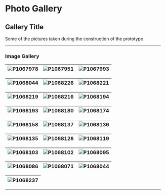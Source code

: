 # Photo Gallery

## Gallery Title

Some of the pictures taken during the construction of the prototype

---

### Image Gallery

| ![P1067978](https://github.com/user-attachments/assets/eedeeffc-df7b-4a2f-863c-b68633526cc8) | ![P1067951](https://github.com/user-attachments/assets/6c01082c-f1e8-481f-920c-f9124528fc6a) | ![P1067993](https://github.com/user-attachments/assets/d27465e8-7939-4db4-bfbf-2f6260974a87) |
|:----------------------------------------------------------:|:----------------------------------------------------------:|:----------------------------------------------------------:|

| ![P1068044](https://github.com/user-attachments/assets/9c33340b-7bd5-4a96-8040-8cf9e1791c12) | ![P1068226](https://github.com/user-attachments/assets/435dc8ef-5d4d-4e6b-b2b9-089d9875a5b5) | ![P1068221](https://github.com/user-attachments/assets/cba7db41-93fa-4ca1-a2f0-0b9fe9342323) |
|:----------------------------------------------------------:|:----------------------------------------------------------:|:----------------------------------------------------------:|

| ![P1068219](https://github.com/user-attachments/assets/27c2d97d-315a-4b67-9def-4fd2ef324eed) | ![P1068216](https://github.com/user-attachments/assets/62044003-4899-4bc7-81df-f6442a5bce2b) | ![P1068194](https://github.com/user-attachments/assets/48091a59-b0f4-4ead-a548-229c334b3145) |
|:----------------------------------------------------------:|:----------------------------------------------------------:|:----------------------------------------------------------:|

| ![P1068193](https://github.com/user-attachments/assets/a855d59c-253e-4fee-810f-613f776189f7) | ![P1068180](https://github.com/user-attachments/assets/30bd1f3f-453e-4d92-95e1-e62967f3819b) | ![P1068174](https://github.com/user-attachments/assets/4401fac0-3f34-4f9a-be35-c044589c445f) |
|:----------------------------------------------------------:|:----------------------------------------------------------:|:----------------------------------------------------------:|

| ![P1068158](https://github.com/user-attachments/assets/8801349b-18a7-47fc-ae48-03ab1e3be928) | ![P1068137](https://github.com/user-attachments/assets/c34b098c-a205-4eee-8bed-9528cc96dd7a) | ![P1068136](https://github.com/user-attachments/assets/b67087bb-8950-460c-8ad9-08af26885b3f) |
|:----------------------------------------------------------:|:----------------------------------------------------------:|:----------------------------------------------------------:|

| ![P1068135](https://github.com/user-attachments/assets/d3edf470-0461-4d26-a6ab-4b950dffddc6) | ![P1068128](https://github.com/user-attachments/assets/2b844627-f531-4372-b0b4-7333dc23add1) | ![P1068119](https://github.com/user-attachments/assets/a7616428-0613-4bc5-b091-c708032e890f) |
|:----------------------------------------------------------:|:----------------------------------------------------------:|:----------------------------------------------------------:|

| ![P1068103](https://github.com/user-attachments/assets/6ccb934a-81ff-4ea5-9a4f-8f710be762d8) | ![P1068102](https://github.com/user-attachments/assets/292a432f-42eb-4a56-9819-89d3fd3ae134) | ![P1068095](https://github.com/user-attachments/assets/8dcac94c-58a9-4547-b7b8-e3a34729c4fe) |
|:----------------------------------------------------------:|:----------------------------------------------------------:|:----------------------------------------------------------:|

| ![P1068086](https://github.com/user-attachments/assets/eba3f2b9-271b-4712-bdff-6dda1e22319b) | ![P1068071](https://github.com/user-attachments/assets/64226e8d-4b45-4464-933f-23082e0722bb) | ![P1068044](https://github.com/user-attachments/assets/7f860a8e-c215-4da3-8017-9d46341848f3) |
|:----------------------------------------------------------:|:----------------------------------------------------------:|:----------------------------------------------------------:|

| ![P1068237](https://github.com/user-attachments/assets/fd544d9b-c095-4331-a3fa-de459952d046) |
|:----------------------------------------------------------:|

---

